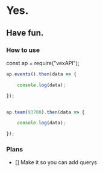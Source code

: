 # Yes.

## Have fun.


### How to use

const ap = require("vexAPI");


```js
ap.events().then(data => {

    console.log(data);

});


ap.team(93708).then(data => {

    console.log(data);

});

```

### Plans

- [] Make it so you can add querys
